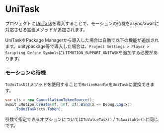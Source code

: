 # UniTask

プロジェクトに[UniTask](https://github.com/Cysharp/UniTask)を導入することで、モーションの待機をasync/awaitに対応させる拡張メソッドが追加されます。

UniTaskをPackage Managerから導入した場合は自動で以下の機能が追加されます。unitypackage等で導入した場合は、`Project Settings > Player > Scripting Define Symbols`に`LITMOTION_SUPPORT_UNITASK`を追加する必要があります。

### モーションの待機

`ToUniTask()`メソッドを使用することで`MotionHandle`を`UniTask`に変換できます。

```cs
var cts = new CancellationTokenSource();
await LMotion.Create(0f, 10f, 2f).Bind(x => Debug.Log(x))
    .ToUniTask(cts.Token);
```

引数で指定できるオプションについては`ToValueTask()` / `ToAwaitable()`と同じです。
